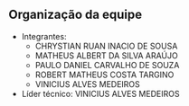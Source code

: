 ## Organização da equipe
- Integrantes:
  - CHRYSTIAN RUAN INACIO DE SOUSA
  - MATHEUS ALBERT DA SILVA ARAÚJO
  - PAULO DANIEL CARVALHO DE SOUZA
  - ROBERT MATHEUS COSTA TARGINO
  - VINICIUS ALVES MEDEIROS
- Líder técnico: VINICIUS ALVES MEDEIROS
